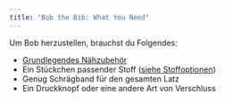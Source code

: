 ```yaml
---
title: "Bob the Bib: What You Need"
---
```


Um Bob herzustellen, brauchst du Folgendes:

- [Grundlegendes Nähzubehör](/docs/sewing/basic-sewing-supplies)
- Ein Stückchen passender Stoff ([siehe Stoffoptionen](/docs/patterns/aaron/fabric))
- Genug Schrägband für den gesamten Latz
- Ein Druckknopf oder eine andere Art von Verschluss
